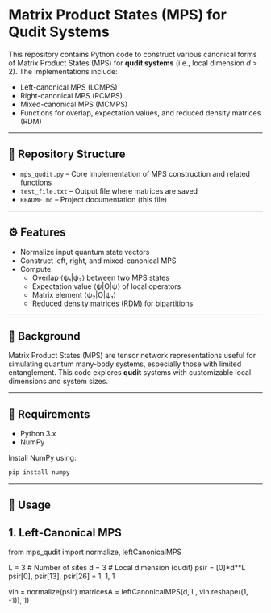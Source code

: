 # Matrix Product States (MPS) for Qudit Systems

This repository contains Python code to construct various canonical forms of Matrix Product States (MPS) for **qudit systems** (i.e., local dimension *d* > 2). The implementations include:

- Left-canonical MPS (LCMPS)
- Right-canonical MPS (RCMPS)
- Mixed-canonical MPS (MCMPS)
- Functions for overlap, expectation values, and reduced density matrices (RDM)

---

## 📁 Repository Structure

- `mps_qudit.py` – Core implementation of MPS construction and related functions
- `test_file.txt` – Output file where matrices are saved
- `README.md` – Project documentation (this file)

---

## ⚙️ Features

- Normalize input quantum state vectors
- Construct left, right, and mixed-canonical MPS
- Compute:
  - Overlap ⟨ψ₁|ψ₂⟩ between two MPS states
  - Expectation value ⟨ψ|O|ψ⟩ of local operators
  - Matrix element ⟨ψ₂|O|ψ₁⟩
  - Reduced density matrices (RDM) for bipartitions

---

## 🧠 Background

Matrix Product States (MPS) are tensor network representations useful for simulating quantum many-body systems, especially those with limited entanglement. This code explores **qudit** systems with customizable local dimensions and system sizes.

---

## 🐍 Requirements

- Python 3.x
- NumPy

Install NumPy using:

```bash
pip install numpy
```

---

## 🚀 Usage
## 1. Left-Canonical MPS

from mps_qudit import normalize, leftCanonicalMPS

L = 3        # Number of sites
d = 3        # Local dimension (qudit)
psir = [0]*d**L
psir[0], psir[13], psir[26] = 1, 1, 1

vin = normalize(psir)
matricesA = leftCanonicalMPS(d, L, vin.reshape((1, -1)), 1)

